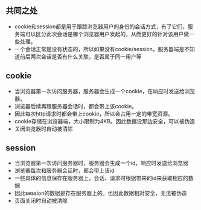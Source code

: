 ## 共同之处
- cookie和session都是用于跟踪浏览器用户的身份的会话方式，有了它们，服务端可以区分此次会话是哪个浏览器用户发起的，从而更好的针对该用户做一些处理。
- 一个会话正常是没有状态的，所以如果没有cookie/session，服务器端是不知道前后两次会话是否有什么关联，是否属于同一用户等

## cookie
- 当浏览器第一次访问服务器，服务器会生成一个cookie，在响应时发送给浏览器。
- 浏览器后续再跟服务器会话时，都会带上该cookie。
- 因此每次http请求时都会带上cookie，所以会占用一定的带宽资源。
- cookie存储在浏览器端，大小限制为4KB。因此数据没那边安全，可以被伪造
- 关闭浏览器时自动被清除

## session
- 当浏览器第一次访问服务器时，服务器会生成一个id，响应时发送给浏览器
- 浏览器每次和服务器会话时，都会带上该id
- 一些具体的信息保存在服务器上，会话、请求时根据带来的id来获取相应的数据
- 因此session的数据是存在服务器上的。也因此数据相对安全，无法被伪造
- 页面关闭时自动被清除